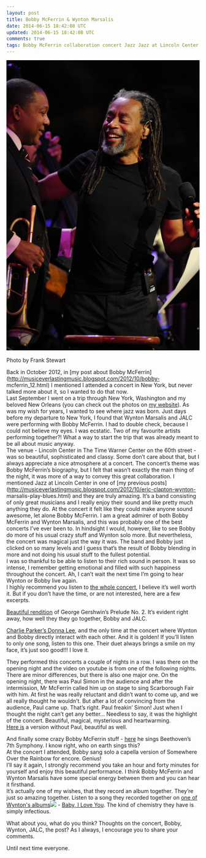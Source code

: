 ```yaml
---           
layout: post
title: Bobby McFerrin & Wynton Marsalis
date: 2014-06-15 18:42:08 UTC
updated: 2014-06-15 18:42:08 UTC
comments: true
tags: Bobby McFerrin collaboration concert Jazz Jazz at Lincoln Center Wynton Marsalis
---
```

![](/img/2F-D5qdlIIUh8Q2FUP6Mt6uzd9I2FAAAAAAAABRg2FKvokTWlz8Ns2Fs16002F533796_10151133921932976_375791819_n.jpg)

Photo by Frank Stewart

Back in October 2012, in [my post about Bobby
McFerrin](http://musiceverlastingmusic.blogspot.com/2012/10/bobby-
mcferrin_12.html) I mentioned I attended a concert in New York, but never
talked more about it, so I wanted to do that now.  
Last September I went on a trip through New York, Washington and my beloved
New Orleans (you can check out the photos on [my
website](http://zanderle.com/)). As was my wish for years, I wanted to see
where jazz was born. Just days before my departure to New York, I found that
Wynton Marsalis and JALC were performing with Bobby McFerrin. I had to double
check, because I could not believe my eyes. I was ecstatic. Two of my
favourite artists performing together?! What a way to start the trip that was
already meant to be all about music anyway.  
The venue - Lincoln Center in The Time Warner Center on the 60th street - was
so beautiful, sophisticated and classy. Some don’t care about that, but I
always appreciate a nice atmosphere at a concert. The concert’s theme was
Bobby McFerrin’s biography, but I felt that wasn’t exactly the main thing of
the night, it was more of a way to convey this great collaboration. I
mentioned Jazz at Lincoln Center in one of [my previous
posts](http://musiceverlastingmusic.blogspot.com/2012/10/eric-clapton-wynton-
marsalis-play-blues.html) and they are truly amazing. It’s a band consisting
of only great musicians and I really enjoy their sound and like pretty much
anything they do. At the concert it felt like they could make anyone sound
awesome, let alone Bobby McFerrin. I am a great admirer of both Bobby McFerrin
and Wynton Marsalis, and this was probably one of the best concerts I’ve ever
been to. In hindsight I would, however, like to see Bobby do more of his usual
crazy stuff and Wynton solo more. But nevertheless, the concert was magical
just the way it was. The band and Bobby just clicked on so many levels and I
guess that’s the result of Bobby blending in more and not doing his usual
stuff to the fullest potential.  
I was so thankful to be able to listen to their rich sound in person. It was
so intense, I remember getting emotional and filled with such happiness
throughout the concert. Ah, I can’t wait the next time I’m going to hear
Wynton or Bobby live again.  
I highly recommend you listen to [the whole
concert](http://www.youtube.com/watch?v=PcByeRvkBQ0), I believe it’s well
worth it. But if you don’t have the time, or are not interested, here are a
few excerpts.  
  
[Beautiful rendition](http://youtu.be/PcByeRvkBQ0?t=24m40s) of George
Gershwin’s Prelude No. 2. It’s evident right away, how well they they go
together, Bobby and JALC.  
  
[Charlie Parker’s Donna Lee](http://youtu.be/PcByeRvkBQ0?t=52m30s), and the
only time at the concert where Wynton and Bobby directly interact with each
other. And it is golden! If you’ll listen to only one song, listen to this
one. Their duet always brings a smile on my face, it’s just soo good!!! I love
it.  
  
They performed this concerts a couple of nights in a row. I was there on the
opening night and the video on youtube is from one of the following nights.
There are minor differences, but there is also one major one. On the opening
night, there was Paul Simon in the audience and after the intermission, Mr
McFerrin called him up on stage to sing Scarborough Fair with him. At first he
was really reluctant and didn’t want to come up, and we all really thought he
wouldn’t. But after a lot of convincing from the audience, Paul came up.
That’s right. Paul freakin’ Simon! Just when I thought the night can’t get any
better... Needless to say, it was the highlight of the concert. Beautiful,
magical, mysterious and heartwarming.  
[Here is](http://youtu.be/PcByeRvkBQ0?t=1h50s) a version without Paul,
beautiful as well.  
  
And finally some crazy Bobby McFerrin stuff -
[here](http://youtu.be/PcByeRvkBQ0?t=1h20m50s) he sings Beethoven’s 7th
Symphony. I know right, who on earth sings this?  
At the concert I attended, Bobby sang solo a capella version of Somewhere Over
the Rainbow for encore. Genius!  
I’ll say it again, I strongly recommend you take an hour and forty minutes for
yourself and enjoy this beautiful performance. I think Bobby McFerrin and
Wynton Marsalis have some special energy between them and you can hear it
firsthand.  
It’s actually one of my wishes, that they record an album together. They’re
just so amazing together. Listen to a song they recorded together on [one of Wynton's albums](http://www.amazon.com/gp/product/B0001CNQNU/ref=as_li_qf_sp_asin_tl?ie=UTF8&camp=1789&creative=9325&creativeASIN=B0001CNQNU&linkCode=as2&tag=mythougonmusi-20)![](http://www.assoc-amazon.com/e/ir?t=mythougonmusi-20&l=as2&o=1&a=B0001CNQNU) \- [Baby, I Love You](http://www.youtube.com/watch?v=HLD8i8CMw14). The kind of chemistry they
have is simply infectious.  
  
What about you, what do you think? Thoughts on the concert, Bobby, Wynton,
JALC, the post? As I always, I encourage you to share your comments.  
  
Until next time everyone.

